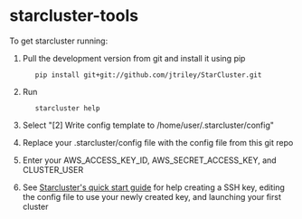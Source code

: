 starcluster-tools
=================

To get starcluster running: 

1. Pull the development version from git and install it using pip

          pip install git+git://github.com/jtriley/StarCluster.git

2. Run 

          starcluster help

3. Select "[2] Write config template to /home/user/.starcluster/config"

4. Replace your .starcluster/config file with the config file from this git repo

5. Enter your AWS_ACCESS_KEY_ID, AWS_SECRET_ACCESS_KEY, and CLUSTER_USER

6. See [Starcluster's quick start guide](http://star.mit.edu/cluster/docs/0.92rc2/quickstart.html) for help creating a SSH key, editing the config file to use your newly created key, and launching your first cluster
